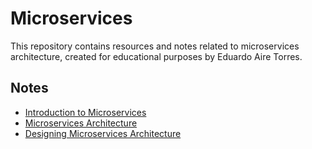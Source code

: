 # Microservices

This repository contains resources and notes related to microservices architecture, created for educational purposes by Eduardo Aire Torres.

## Notes

- [Introduction to Microservices](./_notes/01-introduction-to-microservices.md)
- [Microservices Architecture](./_notes/02-microservices-architecture.md)
- [Designing Microservices Architecture](./_notes/03-designing-microservices-architecture.md)
